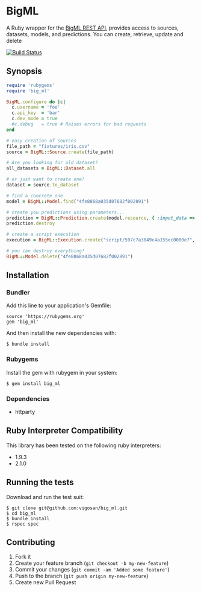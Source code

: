 # BigML

A Ruby wrapper for the [BigML REST API](https://bigml.com/developers), provides access to sources, datasets, models, and predictions. You can create, retrieve, update and delete

[![Build Status](https://secure.travis-ci.org/vigosan/big_ml.png?branch=master)](http://travis-ci.org/vigosan/big_ml)

## Synopsis

```ruby
require 'rubygems'
require 'big_ml'

BigML.configure do |c|
  c.username = 'foo'
  c.api_key  = 'bar'
  c.dev_mode = true
  #c.debug   = true # Raises errors for bad requests
end

# easy creation of sources
file_path = "fixtures/iris.csv"
source = BigML::Source.create(file_path)

# Are you looking for old dataset?
all_datasets = BigML::Dataset.all

# or just want to create one?
dataset = source.to_dataset

# find a concrete one
model = BigML::Model.find("4fe8868a035d07682f002891")

# create you predictions using parameters...
prediction = BigML::Prediction.create(model.resource, { :input_data => { "000001" => 3 }})
prediction.destroy

# create a script execution
execution = BigML::Execution.create("script/597c7a3849c4a155ec0000e7", { :inputs => [["a", true], ["b", false]] })

# you can destroy everything!
BigML::Model.delete("4fe8868a035d07682f002891")

```

## Installation

### Bundler

Add this line to your application's Gemfile:

    source 'https://rubygems.org'
    gem 'big_ml'

And then install the new dependencies with:

    $ bundle install

### Rubygems

Install the gem with rubygem in your system:

    $ gem install big_ml

### Dependencies

- httparty


## Ruby Interpreter Compatibility

This library has been tested on the following ruby interpreters:

* 1.9.3
* 2.1.0

## Running the tests

Download and run the test suit:

    $ git clone git@github.com:vigosan/big_ml.git
    $ cd big_ml
    $ bundle install
    $ rspec spec

## Contributing

1. Fork it
2. Create your feature branch (`git checkout -b my-new-feature`)
3. Commit your changes (`git commit -am 'Added some feature'`)
4. Push to the branch (`git push origin my-new-feature`)
5. Create new Pull Request
